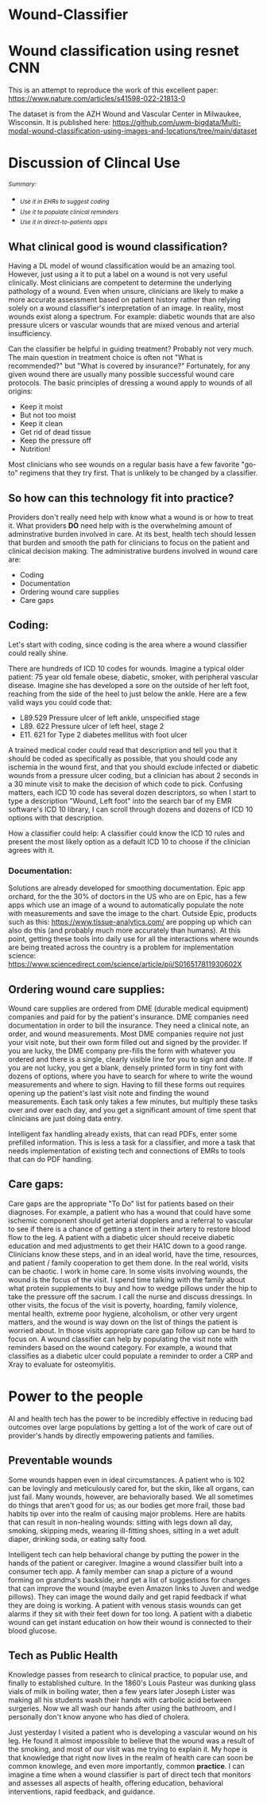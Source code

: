 # Wound-Classifier


# Wound classification using resnet CNN

This is an attempt to reproduce the work of this excellent paper: https://www.nature.com/articles/s41598-022-21813-0

The dataset is from the AZH Wound and Vascular Center in Milwaukee, Wisconsin. It is published here: https://github.com/uwm-bigdata/Multi-modal-wound-classification-using-images-and-locations/tree/main/dataset

# Discussion of Clincal Use

<sub>*Summary:*<sub>
- <sub>*Use it in EHRs to suggest coding*<sub>
- <sub>*Use it to populate clinical reminders*<sub>
- <sub>*Use it in direct-to-patients apps* <sub>





## What clinical good is wound classification? 
Having a DL model of wound classification would be an amazing tool. 
However, just using a it to put a label on a wound is not very useful clinically.  Most clinicians are competent to determine the underlying pathology of a wound.  Even when unsure, clinicians are likely to make a more accurate assessment based on patient history rather than relying solely on a wound classifier's interpretation of an image.  In reality, most wounds exist along a spectrum. For example: diabetic wounds that are also pressure ulcers or vascular wounds that are mixed venous and arterial insufficiency.  

Can the classifier be helpful in guiding treatment?  Probably not very much.  The main question in treatment choice is often not "What is recommended?" but "What is covered by insurance?"  Fortunately, for any given wound there are usually many possible successful wound care protocols.  The basic principles of dressing a wound apply to wounds of all origins:
- Keep it moist
- But not too moist
- Keep it clean  
- Get rid of dead tissue
- Keep the pressure off
- Nutrition!

Most clinicians who see wounds on a regular basis have a few favorite "go-to" regimens that they try first. That is unlikely to be changed by a classifier. 

## So how can this technology fit into practice?
Providers don't really need help with know what a wound is or how to treat it. 
What providers **DO** need help with is the overwhelming amount of adminstrative burden involved in care.  At its best, health tech should lessen that burden and smooth the path for clinicians to focus on the patient and clinical decision making.  The administrative burdens involved in wound care are:
- Coding
- Documentation
- Ordering wound care supplies
- Care gaps


## Coding: 

Let's start with coding, since coding is the area where a wound classifier could really shine. 

There are hundreds of ICD 10 codes for wounds.  Imagine a typical older patient: 75 year old female obese, diabetic, smoker, with peripheral vascular disease.  Imagine she has developed a sore on the outside of her left foot, reaching from the side of the heel to just below the ankle.   Here are a few valid ways you could code that:
- L89.529 Pressure ulcer of left ankle, unspecified stage
- L89. 622 Pressure ulcer of left heel, stage 2 
- E11. 621 for Type 2 diabetes mellitus with foot ulcer 

A trained medical coder could read that description and tell you that it should be coded as specifically as possible, that you should code any ischemia in the wound first, and that you should exclude infected or diabetic wounds from a pressure ulcer coding, but a clinician has about 2 seconds in a 30 minute visit to make the decision of which code to pick.  Confusing matters, each ICD 10 code has several dozen descriptors, so when I start to type a description "Wound, Left foot" into the search bar of my EMR software's ICD 10 library, I can scroll through dozens and dozens of ICD 10 options with that description. 

How a classifier could help: A classifier could know the ICD 10 rules and present the most likely option as a default ICD 10 to choose if the clinician agrees with it. 


### Documentation: 
Solutions are already developed for smoothing documentation.  Epic app orchard, for the the 30% of doctors in the US who are on Epic, has a few apps which use an image of a wound to automatically populate the note with measurements and save the image to the chart.  Outside Epic, products such as this: https://www.tissue-analytics.com/  are popping up which can also do this (and probably much more accurately than humans).   At this point, getting these tools into daily use for all the interactions where wounds are being treated across the country is a problem for implementation science:  https://www.sciencedirect.com/science/article/pii/S016517811930602X

 


## Ordering wound care supplies:
Wound care supplies are ordered from DME (durable medical equipment) companies and paid for by the patient's insurance.  DME companies need documentation in order to bill the insurance.  They need a clinical note, an order, and wound measurements.  Most DME companies require not just your visit note, but their own form filled out and signed by the provider. If you are lucky, the DME company pre-fills the form with whatever you ordered and there is a single, clearly visible line for you to sign and date.  If you are not lucky, you get a blank, densely printed form in tiny font with dozens of options, where you have to search for where to write the wound measurements and where to sign.  Having to fill these forms out requires opening up the patient's last visit note and finding the wound measurements.  Each task only takes a few minutes, but multiply these tasks over and over each day, and you get a significant amount of time spent that clinicians are just doing data entry. 

Intelligent fax handling already exists, that can read PDFs, enter some prefilled information.   This is less a task for a classifier, and more a task that needs implementation of existing tech and connections of EMRs to tools that can do PDF handling. 


## Care gaps: 
Care gaps are the appropriate "To Do" list for patients based on their diagnoses.  For example, a patient who has a wound that could have some ischemic component should get arterial dopplers and a referral to vascular to see if there is a chance of getting a stent in their artery to restore blood flow to the leg.  A patient with a diabetic ulcer should receive diabetic education and med adjustments to get their HA1C down to a good range.  Clinicians know these steps, and in an ideal world, have the time, resources, and patient / family cooperation to get them done. In the real world, visits can be chaotic.  I work in home care.  In some visits involving wounds, the wound is the focus of the visit.  I spend time talking with the family about what protein supplements to buy and how to wedge pillows under the hip to take the pressure off the sacrum.  I call the nurse and discuss dressings.  In other visits, the focus of the visit is poverty, hoarding, family violence, mental health, extreme poor hygiene, alcoholism, or other very urgent matters, and the wound is way down on the list of things the patient is worried about.  In those visits appropriate care gap follow up can be hard to focus on.  A wound classifier can help by populating the visit note with reminders based on the wound category.  For example, a wound that classifies as a diabetic ulcer could populate a reminder to order a CRP and Xray to evaluate for osteomylitis.

# Power to the people
AI and health tech has the power to be incredibly effective in reducing bad outcomes over large populations by getting a lot of the work of care out of provider's hands by directly empowering patients and families. 

## Preventable wounds 
Some wounds happen even in ideal circumstances.  A patient who is 102 can be lovingly and meticulously cared for, but the skin, like all organs, can just fail.   Many wounds, however, are behaviorally based.  We all sometimes do things that aren't good for us; as our bodies get more frail, those bad habits tip over into the realm of causing major problems.  Here are habits that can result in non-healing wounds: sitting with legs down all day, smoking, skipping meds, wearing ill-fitting shoes, sitting in a wet adult diaper, drinking soda, or eating salty food.   

Intelligent tech can help behavioral change by putting the power in the hands of the patient or caregiver.  Imagine a wound classifier built into a consumer tech app.  A family member can snap a picture of a wound forming on grandma's backside, and get a list of suggestions for changes that can improve the wound (maybe even Amazon links to Juven and wedge pillows).  They can image the wound daily and get rapid feedback if what they are doing is working.  A patient with venous stasis wounds can get alarms if they sit with their feet down for too long.  A patient with a diabetic wound can get instant education on how their wound is connected to their blood glucose.  

## Tech as Public Health 
Knowledge passes from research to clinical practice, to popular use, and finally to established culture.   In the 1860's Louis Pasteur was dunking glass vials of milk in boiling water, then a few years later Joseph Lister was making all his students wash their hands with carbolic acid between surgeries.  Now we all wash our hands after using the bathroom, and I personally don't know anyone who has died of cholera.  

Just yesterday I visited a patient who is developing a vascular wound on his leg.  He found it almost impossible to believe that the wound was a result of the smoking, and most of our visit was me trying to explain it.  My hope is that knowledge that right now lives in the realm of health care can soon be common knowlege, and even more importantly, common **practice**. 
I can imagine a time when a wound classifier is part of direct tech that monitors and assesses all aspects of health, offering education, behavioral interventions, rapid feedback, and guidance.  



